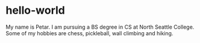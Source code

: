 # hello-world
My name is Petar. I am pursuing a BS degree in CS at North Seattle College. Some of my hobbies are chess, pickleball, wall climbing and hiking.
